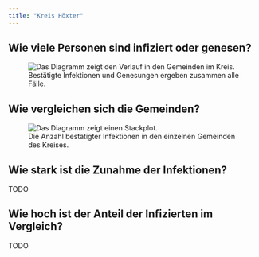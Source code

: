 ```yaml
---
title: "Kreis Höxter"
---
```


<h2>Wie viele Personen sind infiziert oder genesen?</h2>

<figure class="figure">
  <img src="/assets/plots/district-hoexter-stacked.png" class="figure-img img-fluid rounded" alt="Das Diagramm zeigt den Verlauf in den Gemeinden im Kreis.">
  <figcaption class="figure-caption">Bestätigte Infektionen und Genesungen ergeben zusammen alle Fälle.</figcaption>
</figure>

<h2>Wie vergleichen sich die Gemeinden?</h2>

<figure class="figure">
  <img src="/assets/plots/district-hoexter-compared-communes.png" class="figure-img img-fluid rounded" alt="Das Diagramm zeigt einen Stackplot.">
  <figcaption class="figure-caption">Die Anzahl bestätigter Infektionen in den einzelnen Gemeinden des Kreises.</figcaption>
</figure>

<h2>Wie stark ist die Zunahme der Infektionen?</h2>

<p>TODO</p>

<h2>Wie hoch ist der Anteil der Infizierten im Vergleich?</h2>

<p>TODO</p>

